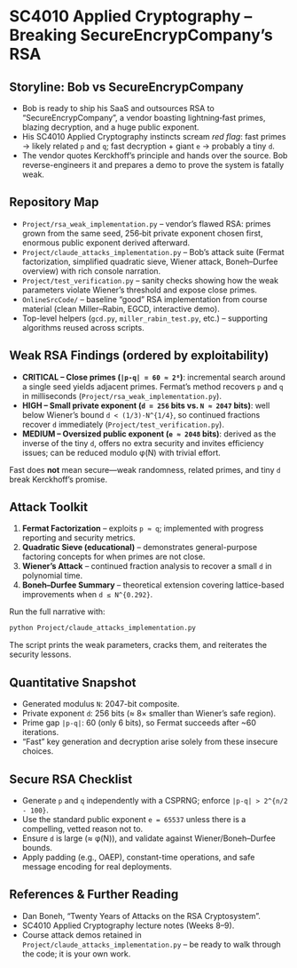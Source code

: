 # SC4010 Applied Cryptography – Breaking SecureEncrypCompany’s RSA

## Storyline: Bob vs SecureEncrypCompany
- Bob is ready to ship his SaaS and outsources RSA to “SecureEncrypCompany”, a vendor boasting lightning‑fast primes, blazing decryption, and a huge public exponent.
- His SC4010 Applied Cryptography instincts scream *red flag*: fast primes → likely related `p` and `q`; fast decryption + giant `e` → probably a tiny `d`.
- The vendor quotes Kerckhoff’s principle and hands over the source. Bob reverse-engineers it and prepares a demo to prove the system is fatally weak.

## Repository Map
- `Project/rsa_weak_implementation.py` – vendor’s flawed RSA: primes grown from the same seed, 256‑bit private exponent chosen first, enormous public exponent derived afterward.
- `Project/claude_attacks_implementation.py` – Bob’s attack suite (Fermat factorization, simplified quadratic sieve, Wiener attack, Boneh–Durfee overview) with rich console narration.
- `Project/test_verification.py` – sanity checks showing how the weak parameters violate Wiener’s threshold and expose close primes.
- `OnlineSrcCode/` – baseline “good” RSA implementation from course material (clean Miller–Rabin, EGCD, interactive demo).
- Top-level helpers (`gcd.py`, `miller_rabin_test.py`, etc.) – supporting algorithms reused across scripts.

## Weak RSA Findings (ordered by exploitability)
- **CRITICAL – Close primes (`|p-q| = 60 ≈ 2⁶`)**: incremental search around a single seed yields adjacent primes. Fermat’s method recovers `p` and `q` in milliseconds (`Project/rsa_weak_implementation.py`).
- **HIGH – Small private exponent (`d = 256` bits vs. `N ≈ 2047` bits)**: well below Wiener’s bound `d < (1/3)·N^{1/4}`, so continued fractions recover `d` immediately (`Project/test_verification.py`).
- **MEDIUM – Oversized public exponent (`e ≈ 2048` bits)**: derived as the inverse of the tiny `d`, offers no extra security and invites efficiency issues; can be reduced modulo φ(N) with trivial effort.

Fast does **not** mean secure—weak randomness, related primes, and tiny `d` break Kerckhoff’s promise.

## Attack Toolkit
1. **Fermat Factorization** – exploits `p ≈ q`; implemented with progress reporting and security metrics.
2. **Quadratic Sieve (educational)** – demonstrates general-purpose factoring concepts for when primes are not close.
3. **Wiener’s Attack** – continued fraction analysis to recover a small `d` in polynomial time.
4. **Boneh–Durfee Summary** – theoretical extension covering lattice-based improvements when `d ≤ N^{0.292}`.

Run the full narrative with:

```bash
python Project/claude_attacks_implementation.py
```

The script prints the weak parameters, cracks them, and reiterates the security lessons.

## Quantitative Snapshot
- Generated modulus `N`: 2047-bit composite.
- Private exponent `d`: 256 bits (≈ 8× smaller than Wiener’s safe region).
- Prime gap `|p-q|`: 60 (only 6 bits), so Fermat succeeds after ~60 iterations.
- “Fast” key generation and decryption arise solely from these insecure choices.

## Secure RSA Checklist
- Generate `p` and `q` independently with a CSPRNG; enforce `|p-q| > 2^{n/2 - 100}`.
- Use the standard public exponent `e = 65537` unless there is a compelling, vetted reason not to.
- Ensure `d` is large (≈ φ(N)), and validate against Wiener/Boneh–Durfee bounds.
- Apply padding (e.g., OAEP), constant-time operations, and safe message encoding for real deployments.

## References & Further Reading
- Dan Boneh, “Twenty Years of Attacks on the RSA Cryptosystem”.
- SC4010 Applied Cryptography lecture notes (Weeks 8–9).
- Course attack demos retained in `Project/claude_attacks_implementation.py` – be ready to walk through the code; it is your own work.
